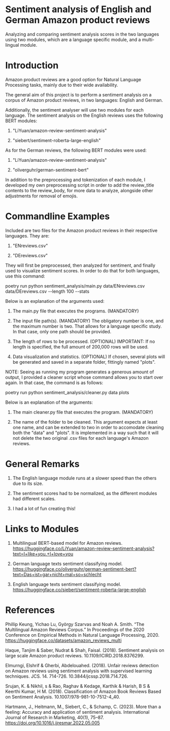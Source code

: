 # Sentiment analysis of English and German Amazon product reviews

Analyzing and comparing sentiment analysis scores in the two languages using two modules, which are a 
language specific module, and a multi-lingual module.


# Introduction

Amazon product reviews are a good option for Natural Language Processing tasks, mainly due to their wide availability. 

The general aim of this project is to perform a sentiment analysis on a corpus of Amazon product reviews, in two languages: English and German. 

Additionally, the sentiment analyser will use two modules for each language. The sentiment analysis on the English reviews uses the following BERT modules:

1. "LiYuan/amazon-review-sentiment-analysis"

2. "siebert/sentiment-roberta-large-english"

As for the German reviews, the following BERT modules were used:

1. "LiYuan/amazon-review-sentiment-analysis"

2. "oliverguhr/german-sentiment-bert"

In addition to the preprocessing and tokenization of each module, I developed my own preprocessing script in order to add the review_title contents to the review_body, for more data to analyze, alongside other adjustments for removal of emojis. 


# Commandline Examples

Included are two files for the Amazon product reviews in their respective languages. They are:

1. "ENreviews.csv"

2. "DEreviews.csv"

They will first be preprocessed, then analyzed for sentiment, and finally used to visualize sentiment scores. In order to do that for both languages, use this command: 

poetry run python sentiment_analysis/main.py data/ENreviews.csv data/DEreviews.csv --length 100 --stats

Below is an explanation of the arguments used:

1. The main.py file that executes the programs. (MANDATORY)

2. The input file path(s). (MANDATORY)
The obligatory number is one, and the maximum number is two. That allows for a language specific study. In that case, only one path should be provided.

3. The length of rows to be processed. (OPTIONAL)
IMPORTANT: If no length is specified, the full amount of 200,000 rows will be used. 

4. Data visualization and statistics. (OPTIONAL)
If chosen, several plots will be generated and saved in a separate folder, fittingly named "plots".

NOTE: Seeing as running my program generates a generous amount of output, I provided a cleaner script whose command allows you to start over again. In that case, the command is as follows:

poetry run python sentiment_analysis/cleaner.py data plots

Below is an explanation of the arguments:

1. The main cleaner.py file that executes the program. (MANDATORY)

2. The name of the folder to be cleaned.
This argument expects at least one name, and can be extended to two in order to accomodate cleaning both the "data" and "plots". It is implemented in a way such that it will not delete the two original .csv files for each language's Amazon reviews.


# General Remarks

1. The English language module runs at a slower speed than the others due to its size.

2. The sentiment scores had to be normalized, as the different modules had different scales. 

3. I had a lot of fun creating this!


# Links to Modules 

1.	Multilingual BERT-based model for Amazon reviews.
https://huggingface.co/LiYuan/amazon-review-sentiment-analysis?text=I+like+you.+I+love+you

2.	German language texts sentiment classifying model.
https://huggingface.co/oliverguhr/german-sentiment-bert?text=Das+ist+gar+nicht+mal+so+schlecht

3.	English language texts sentiment classifying model.
https://huggingface.co/siebert/sentiment-roberta-large-english


# References

Phillip Keung, Yichao Lu, György Szarvas and Noah A. Smith. “The Multilingual Amazon Reviews Corpus.” In Proceedings of the 2020 Conference on Empirical Methods in Natural Language Processing, 2020. https://huggingface.co/datasets/amazon_reviews_multi 
 
Haque, Tanjim & Saber, Nudrat & Shah, Faisal. (2018). Sentiment analysis on large scale Amazon product reviews. 10.1109/ICIRD.2018.8376299. 
 
Elmurngi, Elshrif & Gherbi, Abdelouahed. (2018). Unfair reviews detection on Amazon reviews using sentiment analysis with supervised learning techniques. JCS. 14. 714-726. 10.3844/jcssp.2018.714.726. 
 
Srujan, K. & Nikhil, s & Rao, Raghav & Kedage, Karthik & Harish, B S & Keerthi Kumar, H M. (2018). Classification of Amazon Book Reviews Based on Sentiment Analysis. 
10.1007/978-981-10-7512-4_40.  
 
Hartmann, J., Heitmann, M., Siebert, C., & Schamp, C. (2023). More than a feeling: Accuracy and application of sentiment analysis. International Journal of Research in Marketing, 40(1), 75–87. https://doi.org/10.1016/j.ijresmar.2022.05.005

